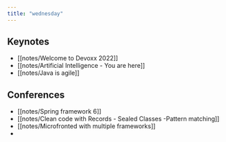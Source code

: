 ```yaml
---
title: "wednesday"
---
```


## Keynotes
- [[notes/Welcome to Devoxx 2022]]
- [[notes/Artificial Intelligence - You are here]]
- [[notes/Java is agile]]

## Conferences
- [[notes/Spring framework 6]]
- [[notes/Clean code with Records - Sealed Classes -Pattern matching]]
- [[notes/Microfronted with multiple frameworks]]
- 